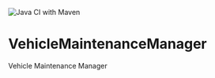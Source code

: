 ![Java CI with Maven](https://github.com/Strabox/VehicleMaintenanceManager/workflows/Java%20CI%20with%20Maven/badge.svg)

# VehicleMaintenanceManager

Vehicle Maintenance Manager 
